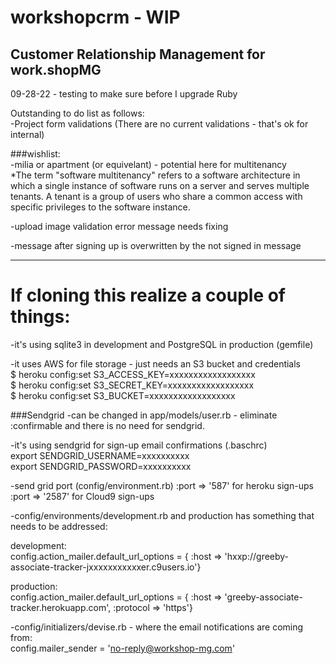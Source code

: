 # workshopcrm - WIP<br>
## Customer Relationship Management for work.shopMG

09-28-22 - testing to make sure before I upgrade Ruby

Outstanding to do list as follows:<br>
-Project form validations (There are no current validations - that's ok for internal)

###wishlist:<br>
-milia or apartment (or equivelant) - potential here for multitenancy<br>
*The term "software multitenancy" refers to a software architecture in which a single 
instance of software runs on a server and serves multiple tenants. A tenant is a group 
of users who share a common access with specific privileges to the software instance.

-upload image validation error message needs fixing

-message after signing up is overwritten by the not signed in message

---
# If cloning this realize a couple of things:

-it's using sqlite3 in development and PostgreSQL in production (gemfile)

-it uses AWS for file storage - just needs an S3 bucket and credentials<br>
$ heroku config:set S3_ACCESS_KEY=xxxxxxxxxxxxxxxxxx<br>
$ heroku config:set S3_SECRET_KEY=xxxxxxxxxxxxxxxxxx<br>
$ heroku config:set S3_BUCKET=xxxxxxxxxxxxxxxxxx

###Sendgrid
-can be changed in app/models/user.rb - eliminate :confirmable and there is no need for sendgrid.

-it's using sendgrid for sign-up email confirmations (.baschrc)<br>
export SENDGRID_USERNAME=xxxxxxxxxx<br>
export SENDGRID_PASSWORD=xxxxxxxxxx

-send grid port (config/environment.rb) :port => '587' for heroku sign-ups :port => '2587' for Cloud9 sign-ups

-config/environments/development.rb and production has something that needs to be addressed:

development:<br>
config.action_mailer.default_url_options = { :host => 'hxxp://greeby-associate-tracker-jxxxxxxxxxxxer.c9users.io'}

production:<br>
config.action_mailer.default_url_options = { :host => 'greeby-associate-tracker.herokuapp.com', :protocol => 'https'}
  
-config/initializers/devise.rb - where the email notifications are coming from:<br>
config.mailer_sender = 'no-reply@workshop-mg.com'



